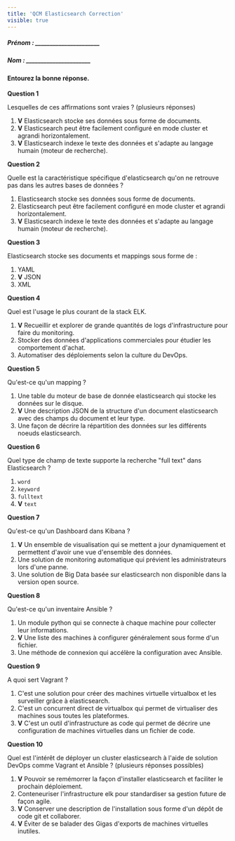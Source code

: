 ```yaml
---
title: 'QCM Elasticsearch Correction'
visible: true
---
```


##### Prénom : \_\_\_\_\_\_\_\_\_\_\_\_\_\_\_\_\_\_\_\_\_\_ 

##### Nom : \_\_\_\_\_\_\_\_\_\_\_\_\_\_\_\_\_\_\_\_\_\_


#### Entourez la bonne réponse.


**Question 1**

Lesquelles de ces affirmations sont vraies ? (plusieurs réponses)

1. **V**  Elasticsearch stocke ses données sous forme de documents. 
1. **V**  Elasticsearch peut être facilement configuré en mode cluster et agrandi horizontalement.
1. **V**  Elasticsearch indexe le texte des données et s'adapte au langage humain (moteur de recherche).

**Question 2**

Quelle est la caractéristique spécifique d'elasticsearch qu'on ne retrouve pas dans les autres bases de données ?

1. Elasticsearch stocke ses données sous forme de documents.
1. Elasticsearch peut être facilement configuré en mode cluster et agrandi horizontalement.
1. **V** Elasticsearch indexe le texte des données et s'adapte au langage humain (moteur de recherche).

**Question 3**

Elasticsearch stocke ses documents et mappings sous forme de :

1. YAML
1. **V** JSON
1. XML

**Question 4**

Quel est l'usage le plus courant de la stack ELK.

1. **V** Recueillir et explorer de grande quantités de logs d'infrastructure pour faire du monitoring.
1. Stocker des données d'applications commerciales pour étudier les comportement d'achat.
1. Automatiser des déploiements selon la culture du DevOps.

**Question 5**

Qu'est-ce qu'un mapping ?

1. Une table du moteur de base de donnée elasticsearch qui stocke les données sur le disque.
1. **V** Une description JSON de la structure d'un document elasticsearch avec des champs du document et leur type.
1. Une façon de décrire la répartition des données sur les différents noeuds elasticsearch.

**Question 6**

Quel type de champ de texte supporte la recherche "full text" dans Elasticsearch ?

1. `word`
1. `keyword`
1. `fulltext`
1. **V** `text`

**Question 7**

Qu'est-ce qu'un Dashboard dans Kibana ?

1. **V** Un ensemble de visualisation qui se mettent a jour dynamiquement et permettent d'avoir une vue d'ensemble des données.
1. Une solution de monitoring automatique qui prévient les administrateurs lors d'une panne.
1. Une solution de Big Data basée sur elasticsearch non disponible dans la version open source.


**Question 8**

Qu'est-ce qu'un inventaire Ansible ?

1. Un module python qui se connecte à chaque machine pour collecter leur informations.
1. **V** Une liste des machines à configurer généralement sous forme d'un fichier.
1. Une méthode de connexion qui accélère la configuration avec Ansible.

**Question 9**

A quoi sert Vagrant ?

1. C'est une solution pour créer des machines virtuelle virtualbox et les surveiller grâce à elasticsearch.
1. C'est un concurrent direct de virtualbox qui permet de virtualiser des machines sous toutes les plateformes.
1. **V** C'est un outil d'infrastructure as code qui permet de décrire une configuration de machines virtuelles dans un fichier de code.

**Question 10**

Quel est l'intérêt de déployer un cluster elasticsearch à l'aide de solution DevOps comme Vagrant et Ansible ? (plusieurs réponses possibles)

1. **V** Pouvoir se remémorrer la façon d'installer elasticsearch et faciliter le prochain déploiement.
1. Conteneuriser l'infrastructure elk pour standardiser sa gestion future de façon agile.
1. **V** Conserver une description de l'installation sous forme d'un dépôt de code git et collaborer.
1. **V** Éviter de se balader des Gigas d'exports de machines virtuelles inutiles.